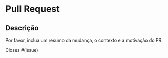# Pull Request

## Descrição

Por favor, inclua um resumo da mudança, o contexto e a motivação do PR.

Closes #(issue)


